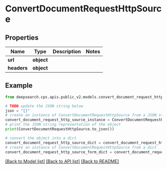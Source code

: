 # ConvertDocumentRequestHttpSource


## Properties

Name | Type | Description | Notes
------------ | ------------- | ------------- | -------------
**url** | **object** |  | 
**headers** | **object** |  | 

## Example

```python
from deepsearch.cps.apis.public_v2.models.convert_document_request_http_source import ConvertDocumentRequestHttpSource

# TODO update the JSON string below
json = "{}"
# create an instance of ConvertDocumentRequestHttpSource from a JSON string
convert_document_request_http_source_instance = ConvertDocumentRequestHttpSource.from_json(json)
# print the JSON string representation of the object
print(ConvertDocumentRequestHttpSource.to_json())

# convert the object into a dict
convert_document_request_http_source_dict = convert_document_request_http_source_instance.to_dict()
# create an instance of ConvertDocumentRequestHttpSource from a dict
convert_document_request_http_source_form_dict = convert_document_request_http_source.from_dict(convert_document_request_http_source_dict)
```
[[Back to Model list]](../README.md#documentation-for-models) [[Back to API list]](../README.md#documentation-for-api-endpoints) [[Back to README]](../README.md)


